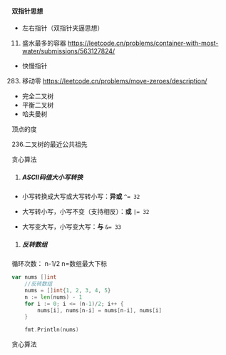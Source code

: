 #### 双指针思想
- 左右指针（双指针夹逼思想）
11. 盛水最多的容器 https://leetcode.cn/problems/container-with-most-water/submissions/563127824/
- 快慢指针
283. 移动零  https://leetcode.cn/problems/move-zeroes/description/




- 完全二叉树
- 平衡二叉树
- 哈夫曼树

顶点的度







236.二叉树的最近公共祖先



贪心算法







1. ##### ASCII码值大小写转换

   <!--使用位运算方式-->

- 小写转换成大写或大写转小写：**异或**     `^= 32`

- 大写转小写，小写不变（支持相反）：**或**   `|= 32`
- 大写变大写，小写变大写：**与**    `&= 33`

1. ##### 反转数组

循环次数：  n-1/2   n=数组最大下标

```go
var nums []int
	//反转数组
	nums = []int{1, 2, 3, 4, 5}
	n := len(nums) - 1
	for i := 0; i <= (n-1)/2; i++ {
		nums[i], nums[n-i] = nums[n-i], nums[i]
	}

	fmt.Println(nums)
```

贪心算法
